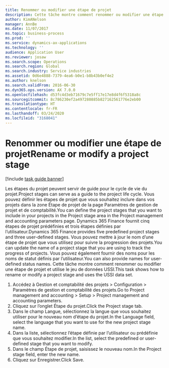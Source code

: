 ```yaml
---
title: Renommer ou modifier une étape de projet
description: Cette tâche montre comment renommer ou modifier une étape de projet.
author: KimANelson
manager: AnnBe
ms.date: 11/07/2017
ms.topic: business-process
ms.prod: ''
ms.service: dynamics-ax-applications
ms.technology: ''
audience: Application User
ms.reviewer: josaw
ms.search.scope: Operations
ms.search.region: Global
ms.search.industry: Service industries
ms.assetid: 0d6e4888-7379-4ea6-b0e1-b8b43b0ef4e2
ms.author: knelson
ms.search.validFrom: 2016-06-30
ms.dyn365.ops.version: AX 7.0.0
ms.openlocfilehash: d53fc4d3eb71679c7e5ff17e17e8d4f6f5318a8c
ms.sourcegitcommit: 8c786230ef2a497280885b827162561776e2eb00
ms.translationtype: HT
ms.contentlocale: fr-FR
ms.lasthandoff: 03/24/2020
ms.locfileid: "3168041"
---
```

# <a name="rename-or-modify-a-project-stage"></a><span data-ttu-id="1d95f-103">Renommer ou modifier une étape de projet</span><span class="sxs-lookup"><span data-stu-id="1d95f-103">Rename or modify a project stage</span></span>

[!include [task guide banner](../../includes/task-guide-banner.md)]

<span data-ttu-id="1d95f-104">Les étapes du projet peuvent servir de guide pour le cycle de vie du projet.</span><span class="sxs-lookup"><span data-stu-id="1d95f-104">Project stages can serve as a guide to the project life cycle.</span></span> <span data-ttu-id="1d95f-105">Vous pouvez définir les étapes de projet que vous souhaitez inclure dans vos projets dans la zone Étape de projet de la page Paramètres de gestion de projet et de comptabilité.</span><span class="sxs-lookup"><span data-stu-id="1d95f-105">You can define the project stages that you want to include in your projects in the Project stage area in the Project management and accounting parameters page.</span></span> <span data-ttu-id="1d95f-106">Dynamics 365 Finance fournit cinq étapes de projet prédéfinies et trois étapes définies par l’utilisateur.</span><span class="sxs-lookup"><span data-stu-id="1d95f-106">Dynamics 365 Finance provides five predefined project stages and three user-defined stages.</span></span> <span data-ttu-id="1d95f-107">Vous pouvez mettre à jour le nom d’une étape de projet que vous utilisez pour suivre la progression des projets.</span><span class="sxs-lookup"><span data-stu-id="1d95f-107">You can update the name of a project stage that you are using to track the progress of projects.</span></span> <span data-ttu-id="1d95f-108">Vous pouvez également fournir des noms pour les noms de statut définis par l’utilisateur.</span><span class="sxs-lookup"><span data-stu-id="1d95f-108">You can also provide names for user-defined status names.</span></span> <span data-ttu-id="1d95f-109">Cette tâche montre comment renommer ou modifier une étape de projet et utilise le jeu de données USSI.</span><span class="sxs-lookup"><span data-stu-id="1d95f-109">This task shows how to rename or modify a project stage and uses the USSI data set.</span></span>

1. <span data-ttu-id="1d95f-110">Accédez à Gestion et comptabilité des projets > Configuration > Paramètres de gestion et comptabilité des projets.</span><span class="sxs-lookup"><span data-stu-id="1d95f-110">Go to Project management and accounting > Setup > Project management and accounting parameters.</span></span>
2. <span data-ttu-id="1d95f-111">Cliquez sur l’onglet Étape du projet.</span><span class="sxs-lookup"><span data-stu-id="1d95f-111">Click the Project stage tab.</span></span>
3. <span data-ttu-id="1d95f-112">Dans le champ Langue, sélectionnez la langue que vous souhaitez utiliser pour le nouveau nom d’étape du projet.</span><span class="sxs-lookup"><span data-stu-id="1d95f-112">In the Language field, select the language that you want to use for the new project stage name.</span></span>
4. <span data-ttu-id="1d95f-113">Dans la liste, sélectionnez l’étape définie par l’utilisateur ou prédéfinie que vous souhaitez modifier.</span><span class="sxs-lookup"><span data-stu-id="1d95f-113">In the list, select the predefined or user-defined stage that you want to modify.</span></span> 
5. <span data-ttu-id="1d95f-114">Dans le champ Étape de projet, saisissez le nouveau nom.</span><span class="sxs-lookup"><span data-stu-id="1d95f-114">In the Project stage field, enter the new name.</span></span>
6. <span data-ttu-id="1d95f-115">Cliquez sur Enregistrer.</span><span class="sxs-lookup"><span data-stu-id="1d95f-115">Click Save.</span></span>
